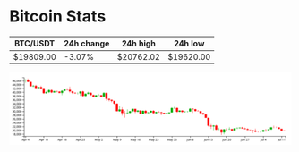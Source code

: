 # Bitcoin Stats

BTC/USDT|24h change|24h high|24h low|
|---|---|---|---|
|$19809.00|-3.07%|$20762.02|$19620.00|

<img src="./chart.svg">
